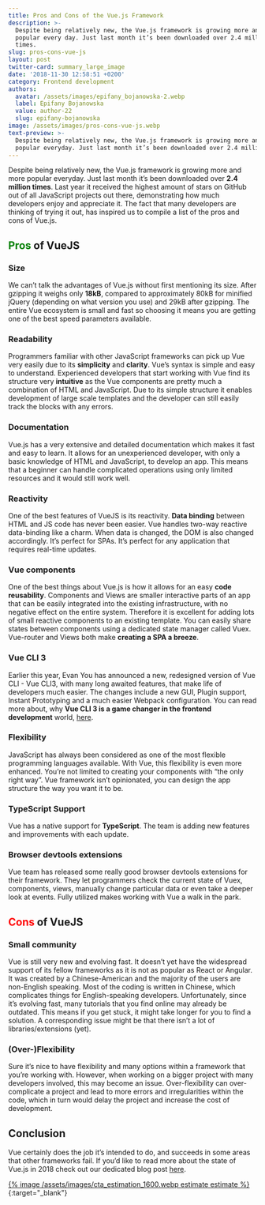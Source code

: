 ```yaml
---
title: Pros and Cons of the Vue.js Framework
description: >-
  Despite being relatively new, the Vue.js framework is growing more and more
  popular every day. Just last month it’s been downloaded over 2.4 million
  times.
slug: pros-cons-vue-js
layout: post
twitter-card: summary_large_image
date: '2018-11-30 12:58:51 +0200'
category: Frontend development
authors:
  avatar: /assets/images/epifany_bojanowska-2.webp
  label: Epifany Bojanowska
  value: author-22
  slug: epifany-bojanowska
image: /assets/images/pros-cons-vue-js.webp
text-preview: >-
  Despite being relatively new, the Vue.js framework is growing more and more
  popular everyday. Just last month it’s been downloaded over 2.4 million times.
---
```

Despite being relatively new, the Vue.js framework is growing more and more popular everyday. Just last month it’s been downloaded over **2.4 million times**. Last year it received the highest amount of stars on GitHub out of all JavaScript projects out there, demonstrating how much developers enjoy and appreciate it. The fact that many developers are thinking of trying it out, has inspired us to compile a list of the pros and cons of Vue.js.

## <span style="color:green">Pros</span> of VueJS

### Size
We can’t talk the advantages of Vue.js without first mentioning its size. After gzipping it weighs only **18kB**, compared to approximately 80kB for minified jQuery (depending on what version you use) and 29kB after gzipping. The entire Vue ecosystem is small and fast so choosing it means you are getting one of the best speed parameters available.

### Readability
Programmers familiar with other JavaScript frameworks can pick up Vue very easily due to its **simplicity** and **clarity**. Vue’s syntax is simple and easy to understand. Experienced developers that start working with Vue find its structure very **intuitive** as the Vue components are pretty much a combination of HTML and JavaScript. Due to its simple structure it enables development of large scale templates and the developer can still easily track the blocks with any errors.

### Documentation
Vue.js has a very extensive and detailed documentation which makes it fast and easy to learn. It allows for an unexperienced developer, with only a basic knowledge of HTML and JavaScript, to develop an app. This means that a beginner can handle complicated operations using only limited resources and it would still work well.

### Reactivity
One of the best features of VueJS is its reactivity. **Data binding** between HTML and JS code has never been easier. Vue handles two-way reactive data-binding like a charm. When data is changed, the DOM is also changed accordingly. It’s perfect for SPAs. It’s perfect for any application that requires real-time updates.

### Vue components
One of the best things about Vue.js is how it allows for an easy **code reusability**. Components and Views are smaller interactive parts of an app that can be easily integrated into the existing infrastructure, with no negative effect on the entire system. Therefore it is excellent for adding lots of small reactive components to an existing template.
You can easily share states between components using a dedicated state manager called Vuex. Vue-router and Views both make **creating a SPA a breeze**.

### Vue CLI 3
Earlier this year, Evan You has announced a new, redesigned version of Vue CLI -  Vue CLI3, with many long awaited features, that make life of developers much easier. The changes include a new GUI, Plugin support, Instant Prototyping and a much easier Webpack configuration. You can read more about, why **Vue CLI 3 is a game changer in the frontend development** world, [here](https://naturaily.com/blog/vue-cli-3-overview).

### Flexibility
JavaScript has always been considered as one of the most flexible programming languages available. With Vue, this flexibility is even more enhanced. You’re not limited to creating your components with “the only right way”. Vue framework isn’t opinionated, you can design the app structure the way you want it to be.

### TypeScript Support
Vue has a native support for **TypeScript**. The team is adding new features and improvements with each update.

### Browser devtools extensions
Vue team has released some really good browser devtools extensions for their framework. They let programmers check the current state of Vuex, components, views, manually change particular data or even take a deeper look at events. Fully utilized makes working with Vue a walk in the park.

## <span style="color:red">Cons</span> of VueJS

### Small community
Vue is still very new and evolving fast. It doesn’t yet have the widespread support of its fellow frameworks as it is not as popular as React or Angular. It was created by a Chinese-American and the majority of the users are non-English speaking. Most of the coding is written in Chinese, which complicates things for English-speaking developers. Unfortunately, since it’s evolving fast, many tutorials that you find online may already be outdated. This means if you get stuck, it might take longer for you to find a solution.
A corresponding issue might be that there isn’t a lot of libraries/extensions (yet).

### (Over-)Flexibility
Sure it’s nice to have flexibility and many options within a framework that you’re working with. However, when working on a bigger project with many developers involved, this may become an issue. Over-flexibility can over-complicate a project and lead to more errors and irregularities within the code, which in turn would delay the project and increase the cost of development.

## Conclusion

Vue certainly does the job it’s intended to do, and succeeds in some areas that other frameworks fail. If you’d like to read more about the state of Vue.js in 2018 check out our dedicated blog post [here](https://naturaily.com/blog/vue-js-2018).

[{% image /assets/images/cta_estimation_1600.webp estimate estimate %}](https://naturaily.com/get-an-estimate){:target="_blank"}
